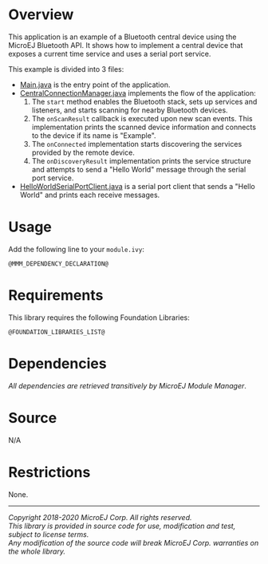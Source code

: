 # Overview

This application is an example of a Bluetooth central device using the MicroEJ Bluetooth API.
It shows how to implement a central device that exposes a current time service and uses a serial port service.

This example is divided into 3 files:
  - [Main.java](src/main/java/com/microej/example/bluetooth/central/Main.java) is the entry point of the application.
  - [CentralConnectionManager.java](src/main/java/com/microej/example/bluetooth/central/CentralConnectionManager.java) implements the flow of the application:
    1. The `start` method enables the Bluetooth stack, sets up services and listeners, and starts scanning for nearby Bluetooth devices.
    2. The `onScanResult` callback is executed upon new scan events. This implementation prints the scanned device information and connects to the device if its name is "Example".
    3. The `onConnected` implementation starts discovering the services provided by the remote device.
    4. The `onDiscoveryResult` implementation prints the service structure and attempts to send a "Hello World" message through the serial port service.
  - [HelloWorldSerialPortClient.java](src/main/java/com/microej/example/bluetooth/central/HelloWorldSerialPortClient.java) is a serial port client that sends a "Hello World" and prints each receive messages.

# Usage

Add the following line to your `module.ivy`:

    @MMM_DEPENDENCY_DECLARATION@

# Requirements

This library requires the following Foundation Libraries:

    @FOUNDATION_LIBRARIES_LIST@

# Dependencies

_All dependencies are retrieved transitively by MicroEJ Module Manager_.

# Source

N/A

# Restrictions

None.

---
_Copyright 2018-2020 MicroEJ Corp. All rights reserved._  
_This library is provided in source code for use, modification and test, subject to license terms._  
_Any modification of the source code will break MicroEJ Corp. warranties on the whole library._  
